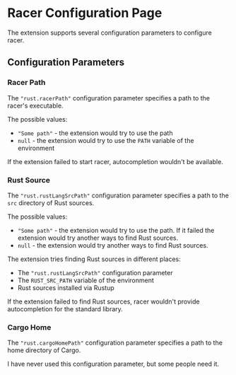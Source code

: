 # Racer Configuration Page

The extension supports several configuration parameters to configure racer.

## Configuration Parameters

### Racer Path
The `"rust.racerPath"` configuration parameter specifies a path to the racer's executable.

The possible values:

* `"Some path"` - the extension would try to use the path
* `null` - the extension would try to use the `PATH` variable of the environment

If the extension failed to start racer, autocompletion wouldn't be available.

### Rust Source
The `"rust.rustLangSrcPath"` configuration parameter specifies a path to the `src` directory of Rust sources.

The possible values:

* `"Some path"` - the extension would try to use the path. If it failed the extension would try another ways to find Rust sources.
* `null` - the extension would try another ways to find Rust sources.

The extension tries finding Rust sources in different places:

* The `"rust.rustLangSrcPath"` configuration parameter
* The `RUST_SRC_PATH` variable of the environment
* Rust sources installed via Rustup

If the extension failed to find Rust sources, racer wouldn't provide autocompletion for the standard library.

### Cargo Home
The `"rust.cargoHomePath"` configuration parameter specifies a path to the home directory of Cargo.

I have never used this configuration parameter, but some people need it.
